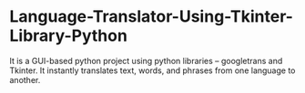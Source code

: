 # Language-Translator-Using-Tkinter-Library-Python
It is a GUI-based python project using python libraries – googletrans and Tkinter. It instantly translates text, words, and phrases from one language to another.
